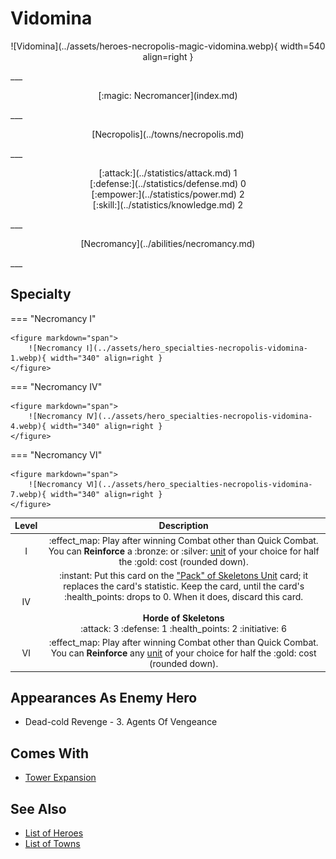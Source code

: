# Vidomina

<p style="text-align: center;" markdown>![Vidomina](../assets/heroes-necropolis-magic-vidomina.webp){ width=540 align=right }</p>
___
<p style="text-align: center;" markdown>[:magic: Necromancer](index.md)</p>
___
<p style="text-align: center;" markdown>[Necropolis](../towns/necropolis.md)</p>
___

<p style="text-align: center;" markdown>[:attack:](../statistics/attack.md)&nbsp;1</br>[:defense:](../statistics/defense.md)&nbsp;0</br>[:empower:](../statistics/power.md)&nbsp;2</br>[:skill:](../statistics/knowledge.md)&nbsp;2</p>
___
<p style="text-align: center;" markdown>[Necromancy](../abilities/necromancy.md)</p>
___

## Specialty

=== "Necromancy Ⅰ"

    <figure markdown="span">
        ![Necromancy Ⅰ](../assets/hero_specialties-necropolis-vidomina-1.webp){ width="340" align=right }
    </figure>

=== "Necromancy Ⅳ"

    <figure markdown="span">
        ![Necromancy Ⅳ](../assets/hero_specialties-necropolis-vidomina-4.webp){ width="340" align=right }
    </figure>

=== "Necromancy Ⅵ"

    <figure markdown="span">
        ![Necromancy Ⅵ](../assets/hero_specialties-necropolis-vidomina-7.webp){ width="340" align=right }
    </figure>


| Level | Description |
| :---: | :---: |
| Ⅰ | :effect_map: Play after winning Combat other than Quick Combat. You can **Reinforce** a :bronze: or :silver: [unit](../units/index.md) of your choice for half the :gold: cost (rounded down). |
| Ⅳ | :instant: Put this card on the ["Pack" of Skeletons Unit](../units/skeletons.md) card; it replaces the card's statistic. Keep the card, until the card's :health_points: drops to 0. When it does, discard this card.<br><br>**Horde of Skeletons**<br>:attack: 3 :defense: 1 :health_points: 2 :initiative: 6 |
| Ⅵ | :effect_map: Play after winning Combat other than Quick Combat. You can **Reinforce** any [unit](../units/index.md) of your choice for half the :gold: cost (rounded down). |


## Appearances As Enemy Hero

- Dead-cold Revenge - 3. Agents Of Vengeance


## Comes With

- [Tower Expansion](../content/tower_expansion.md)


## See Also

- [List of Heroes](index.md)
- [List of Towns](../towns/index.md)

